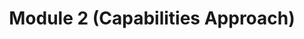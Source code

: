---
layout: default
title: Module 2 (Capabilities Approach)
parent: Class Prep
ref: "class-prep#module-2-capabilities-approach"
---